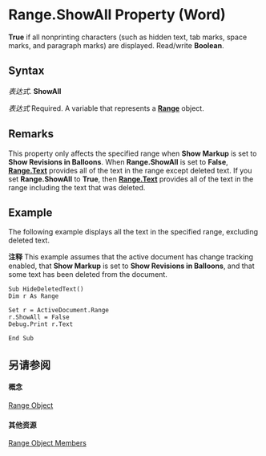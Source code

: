 
# Range.ShowAll Property (Word)

 **True** if all nonprinting characters (such as hidden text, tab marks, space marks, and paragraph marks) are displayed. Read/write **Boolean**.


## Syntax

 _表达式_. **ShowAll**

 _表达式_ Required. A variable that represents a **[Range](15a7a1c4-5f3f-5b6e-60e9-29688de3f274.md)** object.


## Remarks

This property only affects the specified range when  **Show Markup** is set to **Show Revisions in Balloons**. When  **Range.ShowAll** is set to **False**,  **[Range.Text](495fe06e-ba87-0d96-9f6e-3e62fd71d4a5.md)** provides all of the text in the range except deleted text. If you set **Range.ShowAll** to **True**, then  **[Range.Text](495fe06e-ba87-0d96-9f6e-3e62fd71d4a5.md)** provides all of the text in the range including the text that was deleted.


## Example

The following example displays all the text in the specified range, excluding deleted text.


 **注释**  This example assumes that the active document has change tracking enabled, that  **Show Markup** is set to **Show Revisions in Balloons**, and that some text has been deleted from the document.


```
Sub HideDeletedText()
Dim r As Range

Set r = ActiveDocument.Range
r.ShowAll = False
Debug.Print r.Text

End Sub
```


## 另请参阅


#### 概念


[Range Object](15a7a1c4-5f3f-5b6e-60e9-29688de3f274.md)
#### 其他资源


[Range Object Members](http://msdn.microsoft.com/library/3c4a36d9-2a80-5aaf-827b-275a52bfa193%28Office.15%29.aspx)